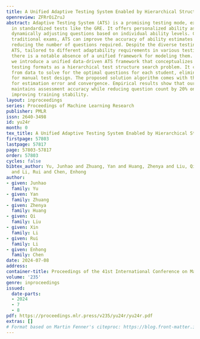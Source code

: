 ```yaml
---
title: A Unified Adaptive Testing System Enabled by Hierarchical Structure Search
openreview: ZFRrOiZruJ
abstract: Adaptive Testing System (ATS) is a promising testing mode, extensively utilized
  in standardized tests like the GRE. It offers personalized ability assessment by
  dynamically adjusting questions based on individual ability levels. Compared to
  traditional exams, ATS can improve the accuracy of ability estimates while simultaneously
  reducing the number of questions required. Despite the diverse testing formats of
  ATS, tailored to different adaptability requirements in various testing scenarios,
  there is a notable absence of a unified framework for modeling them. In this paper,
  we introduce a unified data-driven ATS framework that conceptualizes the various
  testing formats as a hierarchical test structure search problem. It can learn directly
  from data to solve for the optimal questions for each student, eliminating the need
  for manual test design. The proposed solution algorithm comes with theoretical guarantees
  for estimation error and convergence. Empirical results show that our framework
  maintains assessment accuracy while reducing question count by 20% on average and
  improving training stability.
layout: inproceedings
series: Proceedings of Machine Learning Research
publisher: PMLR
issn: 2640-3498
id: yu24r
month: 0
tex_title: A Unified Adaptive Testing System Enabled by Hierarchical Structure Search
firstpage: 57803
lastpage: 57817
page: 57803-57817
order: 57803
cycles: false
bibtex_author: Yu, Junhao and Zhuang, Yan and Huang, Zhenya and Liu, Qi and Li, Xin
  and Li, Rui and Chen, Enhong
author:
- given: Junhao
  family: Yu
- given: Yan
  family: Zhuang
- given: Zhenya
  family: Huang
- given: Qi
  family: Liu
- given: Xin
  family: Li
- given: Rui
  family: Li
- given: Enhong
  family: Chen
date: 2024-07-08
address:
container-title: Proceedings of the 41st International Conference on Machine Learning
volume: '235'
genre: inproceedings
issued:
  date-parts:
  - 2024
  - 7
  - 8
pdf: https://proceedings.mlr.press/v235/yu24r/yu24r.pdf
extras: []
# Format based on Martin Fenner's citeproc: https://blog.front-matter.io/posts/citeproc-yaml-for-bibliographies/
---
```

